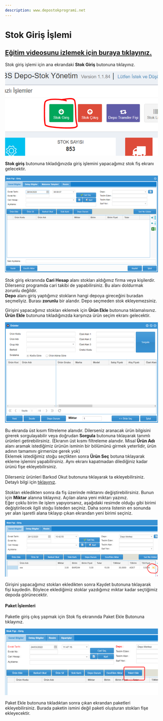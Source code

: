 ```yaml
---
description: www.depostokprogrami.net
---
```


# Stok Giriş İşlemi

## [Eğitim videosunu izlemek için buraya tıklayınız.](https://youtu.be/TREtr7GmpNc)

Stok giriş işlemi için ana ekrandaki **Stok Giriş** butonuna tıklayınız.

![Stok Giriş](<../.gitbook/assets/image (28).png>)

**Stok giriş** butonuna tıkladığınızda giriş işlemini yapacağımız stok fiş ekranı gelecektir.

![Stok Giriş Fiş Ekranı](<../.gitbook/assets/image (29).png>)

Stok giriş ekranında **Cari Hesap** alanı stokları aldığımız firma veya kişilerdir. Dilerseniz programda cari takibi de yapabilirsiniz. Bu alanı doldurmak zorunlu değildir.\
**Depo** alanı giriş yaptığımız stokların hangi depoya gireceğini buradan seçmeliyiz. Burası **zorunlu** bir alandır. Depo seçmeden stok ekleyemezsiniz.

Girişini yapacağımız stokları eklemek için **Ürün Ekle** butonuna tıklamalısınız. **Ürün Ekle** butonuna tıkladığınızda karşınıza ürün seçim ekranı gelecektir.

![](<../.gitbook/assets/image (20) (1).png>)

Bu ekranda üst kısım filtreleme alanıdır. Dilerseniz aranacak ürün bilgisini girerek sorgulayabilir veya doğrudan **Sorgula** butonuna tıklayarak tanımlı ürünleri getirebilirsiniz. (Ekranın üst kısmı filtreleme alanıdır. Misal **Ürün Adı** alanı aramak istediğimiz ürünün isminin bir bölümünü girmek yeterlidir, ürün adının tamamını girmenize gerek yok)\
Eklemek istediğimiz stoğu seçtikten sonra **Ürün Seç** botuna tıklayarak ekleme işlemini yapabilirsiniz. Aynı ekranı kapatmadan dilediğiniz kadar ürünü fişe ekleyebilirsiniz.\
\
Dilerseniz ürünleri Barkod Okut butonuna tıklayarak ta ekleyebilirsiniz. Detaylı bilgi için [tıklayınız](https://ebsyazilim.gitbook.io/depo-stok-programi/stok-islemleri/barkod-ile-stok-cikisi-nasil-yapilir).\
\
Stokları ekledikten sonra da fiş üzerinde miktarını değiştirebilirsiniz. Bunun için **Miktar** alanına tıklayınız. Açılan alana yeni miktarı yazınız.\
Eğer çoklu birim ile işlem yapıyorsanız, aşağıdaki resimde olduğu gibi birimi değiştirilecek ilgili stoğu listeden seçiniz. Daha sonra listenin en sonunda yer alan işaretli alana tıklayıp çıkan ekrandan yeni birimi seçiniz.

![](<../.gitbook/assets/image (66).png>)

Girişini yapacağımız stokları ekledikten sonra Kaydet butonuna tıklayarak fişi kaydedin. Böylece eklediğimiz stoklar yazdığımız miktar kadar seçtiğimiz depoda görünecektir.

#### Paket İşlemleri

Paketle giriş çıkış yapmak için Stok fiş ekranında Paket Ekle Butonuna tıklayınız.

![](<../.gitbook/assets/image (8).png>)

Paket Ekle butonuna tıkladıktan sonra çıkan ekrandan paketleri ekleyebilirsiniz. Burada paketin ismini değil paketi oluşturan stokları fişe ekleyecektir.



